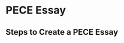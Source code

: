 PECE Essay
=====================

Steps to Create a PECE Essay
---------------------------------------
